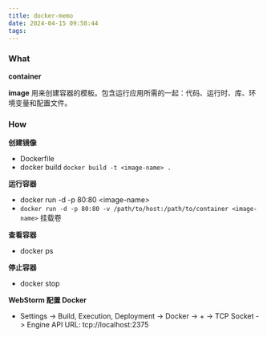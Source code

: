 ```yaml
---
title: docker-memo
date: 2024-04-15 09:58:44
tags:
---
```

### What

**container**

**image** 用来创建容器的模板。包含运行应用所需的一起：代码、运行时、库、环境变量和配置文件。

### How

**创建镜像**
 
- Dockerfile
- docker build `docker build -t <image-name> .`

**运行容器**

- docker run -d -p 80:80 \<image-name>
- `docker run -d -p 80:80 -v /path/to/host:/path/to/container <image-name>` 挂载卷

**查看容器**

- docker ps


**停止容器**

- docker stop <container-id>

**WebStorm 配置 Docker**

- Settings -> Build, Execution, Deployment -> Docker -> + -> TCP Socket -> Engine API URL: tcp://localhost:2375

